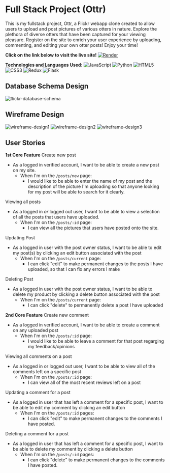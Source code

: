 # Full Stack Project (Ottr)
This is my fullstack project, Ottr, a Flickr webapp clone created to allow users to upload and post pictures of various otters in nature. Explore the plethora of diverse otters that have been captured for your viewing pleasure. Register on the site to enrich your user experience by uploading, commenting, and editing your own otter posts! Enjoy your time!

**Click on the link below to visit the live site!**
[![Render](https://img.shields.io/badge/Render-%46E3B7.svg?style=for-the-badge&logo=render&logoColor=white)
](https://ottr.onrender.com/)

**Technologies and Languages Used:**
![JavaScript](https://img.shields.io/badge/javascript-%23323330.svg?style=for-the-badge&logo=javascript&logoColor=%23F7DF1E)
![Python](https://img.shields.io/badge/-Python-blue?style=flat-square&logo=python)
![HTML5](https://img.shields.io/badge/html5-%23E34F26.svg?style=for-the-badge&logo=html5&logoColor=white)
![CSS3](https://img.shields.io/badge/css3-%231572B6.svg?style=for-the-badge&logo=css3&logoColor=white)
![Redux](https://img.shields.io/badge/-Redux-black?style=for-the-badge&logo=redux&logoColor=white)
![Flask](https://img.shields.io/badge/flask-%23000.svg?style=for-the-badge&logo=flask&logoColor=white)

## Database Schema Design
![flickr-database-schema]

[flickr-database-schema]: https://i.imgur.com/kxu0RIG.png

## Wireframe Design
![wireframe-design1]
![wireframe-design2]
![wireframe-design3]


[wireframe-design1]: https://i.imgur.com/CGj3xdo.png
[wireframe-design2]: https://i.imgur.com/LWl7S2d.png
[wireframe-design3]: https://i.imgur.com/6zCL9lN.png

## User Stories
**1st Core Feature**
Create new post
- As a logged in verified account, I want to be able to create a new post on my site.
    - When I'm on the `/posts/new` page:
        - I would like to be able to enter the name of my post and the description of the picture I'm uploading so that anyone looking for my post will be able to search for it clearly.

Viewing all posts
- As a logged in *or* logged out user, I want to be able to view a selection of all the posts that users have uploaded.
    - When I'm on the `/posts/:id` page:
        - I can view all the pictures that users have posted onto the site.

Updating Post
- As a logged in user with the post owner status, I want to be able to edit my post(s) by clicking an edit button associated with the post
    - When I'm on the `/posts/current` page:
        - I can click "edit" to make permanent changes to the posts I have uploaded, so that I can fix any errors I make

Deleting Post
- As a logged in user with the post owner status, I want to be able to delete my product by clicking a delete button associated with the post
    - When I'm on the `/posts/current` page:
        - I can click "delete" to permanently delete a post I have uploaded

**2nd Core Feature**
Create new comment
- As a logged in verified account, I want to be able to create a comment on any uploaded post
    - When I'm on the `/posts/:id` page:
        - I would like to be able to leave a comment for that post regarging my feedback/opinions

Viewing all comments on a post
- As a logged in or logged out user, I want to be able to view all of the comments left on a specific post
    - When I'm on the `/posts/:id` page:
        - I can view all of the most recent reviews left on a post

Updating a comment for a post
- As a logged in user that has left a comment for a specific post, I want to be able to edit my comment by clicking an edit button
    - When I'm on the `/posts/:id` pages:
        - I can click "edit" to make permanent changes to the comments I have posted.

Deleting a comment for a post
- As a logged in user that has left a comment for a specific post, I want to be able to delete my comment by clicking a delete button
    - When I'm on the `/posts/:id` pages:
        - I can click "delete" to make permanent changes to the comments I have posted.
